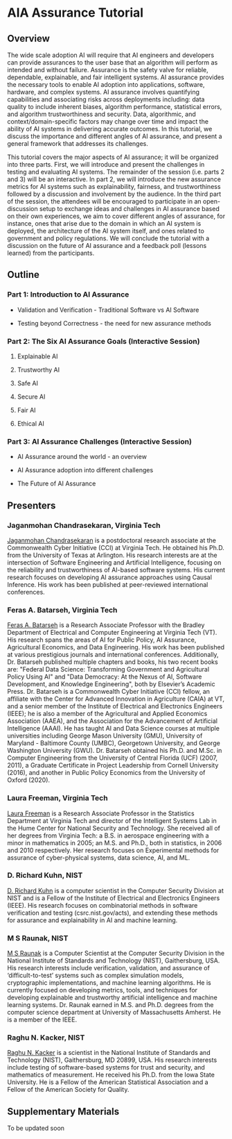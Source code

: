 # AIA Assurance Tutorial 

## Overview
The wide scale adoption AI will require that AI engineers and developers can provide assurances to the user base that an algorithm will perform as intended and without failure. Assurance is the safety valve for reliable, dependable, explainable, and fair intelligent systems. AI assurance provides the necessary tools to enable AI adoption into applications, software, hardware, and complex systems. AI assurance involves quantifying capabilities and associating risks across deployments including: data quality to include inherent biases, algorithm performance, statistical errors, and algorithm trustworthiness and security. Data, algorithmic, and context/domain-specific factors may change over time and impact the ability of AI systems in delivering accurate outcomes. In this tutorial, we discuss the importance and different angles of AI assurance, and present a general framework that addresses its challenges. 

This tutorial covers the major aspects of AI assurance; it will be organized into three parts. First, we will introduce and present the challenges in testing and evaluating AI systems. The remainder of the session (i.e. parts 2 and 3) will be an interactive. In part 2, we will introduce the new assurance metrics for AI systems such as explainability, fairness, and trustworthiness followed by a discussion and involvement by the audience. In the third part of the session, the attendees will be encouraged to participate in an open-discussion setup to exchange ideas and challenges in AI assurance based on their own experiences, we aim to cover different angles of assurance, for instance, ones that arise due to the domain in which an AI system is deployed, the architecture of the AI system itself, and ones related to government and policy regulations. We will conclude the tutorial with a discussion on the future of AI assurance and a feedback poll (lessons learned) from the participants. 

## Outline

### Part 1: Introduction to AI Assurance
  - Validation and Verification - Traditional Software vs AI Software

  - Testing beyond Correctness - the need for new assurance methods

### Part 2: The Six AI Assurance Goals (Interactive Session)
  1. Explainable AI

  2. Trustworthy AI

  3. Safe AI

  4. Secure AI

  5. Fair AI

  6. Ethical AI

### Part 3: AI Assurance Challenges (Interactive Session)
- AI Assurance around the world - an overview

- AI Assurance adoption into different challenges

- The Future of AI Assurance


## Presenters

### Jaganmohan Chandrasekaran, Virginia Tech

[Jaganmohan Chandrasekaran](https://cjaganmohan.github.io) is a postdoctoral research associate at the Commonwealth Cyber Initiative (CCI) at Virginia Tech. He obtained his Ph.D. from the University of Texas at Arlington. His research interests are at the intersection of Software Engineering and Artificial Intelligence, focusing on the reliability and trustworthiness of AI-based software systems. His current research focuses on developing AI assurance approaches using Causal Inference. His work has been published at peer-reviewed international conferences.

### Feras A. Batarseh, Virginia Tech
[Feras A. Batarseh](https://cyberinitiative.org/research/researcher-directory/batarseh-feras.html) is a Research Associate Professor with the Bradley Department of Electrical and Computer Engineering at Virginia Tech (VT). His research spans the areas of AI for Public Policy, AI Assurance, Agricultural Economics, and Data Engineering. His work has been published at various prestigious journals and international conferences. Additionally, Dr. Batarseh published multiple chapters and books, his two recent books are: "Federal Data Science: Transforming Government and Agricultural Policy Using AI" and "Data Democracy: At the Nexus of AI, Software Development, and Knowledge Engineering", both by Elsevier’s Academic Press. Dr. Batarseh is a Commonwealth Cyber Initiative (CCI) fellow, an affiliate with the Center for Advanced Innovation in Agriculture (CAIA) at VT, and a senior member of the Institute of Electrical and Electronics Engineers (IEEE); he is also a member of the Agricultural and Applied Economics Association (AAEA), and the Association for the Advancement of Artificial Intelligence (AAAI). He has taught AI and Data Science courses at multiple universities including George Mason University (GMU), University of Maryland - Baltimore County (UMBC), Georgetown University, and George Washington University (GWU). Dr. Batarseh obtained his Ph.D. and M.Sc. in Computer Engineering from the University of Central Florida (UCF) (2007, 2011), a Graduate Certificate in Project Leadership from Cornell University (2016), and another in Public Policy Economics from the University of Oxford (2020).

### Laura Freeman, Virginia Tech
[Laura Freeman](https://www.stat.vt.edu/people/stat-faculty/freeman-laura.html) is a Research Associate Professor in the Statistics Department at Virginia Tech and director of the Intelligent Systems Lab in the Hume Center for National Security and Technology. She received all of her degrees from Virginia Tech: a B.S. in aerospace engineering with a minor in mathematics in 2005; an M.S. and Ph.D., both in statistics, in 2006 and 2010 respectively. Her research focuses on Experimental methods for assurance of cyber-physical systems, data science, AI, and ML.

### D. Richard Kuhn, NIST
[D. Richard Kuhn](https://www.nist.gov/people/d-richard-kuhn) is a computer scientist in the Computer Security Division at NIST and is a Fellow of the Institute of Electrical and Electronics Engineers (IEEE).  His research focuses on combinatorial methods in software verification and testing (csrc.nist.gov/acts), and extending these methods for assurance and explainability in AI and machine learning.

### M S Raunak, NIST
[M S Raunak](https://www.nist.gov/people/m-s-raunak) is a Computer Scientist at the Computer Security Division in the National Institute of Standards and Technology (NIST), Gaithersburg, USA. His research interests include verification, validation, and assurance of ‘difficult-to-test’ systems such as complex simulation models, cryptographic implementations, and machine learning algorithms. He is currently focused on developing metrics, tools, and techniques for developing explainable and trustworthy artificial intelligence and machine learning systems. Dr. Raunak earned in M.S. and Ph.D. degrees from the computer science department at University of Massachusetts Amherst. He is a member of the IEEE.

### Raghu N. Kacker, NIST
[Raghu N. Kacker](https://www.nist.gov/people/raghu-n-kacker) is a scientist in the National Institute of Standards and Technology (NIST), Gaithersburg, MD 20899, USA. His research interests include testing of software-based systems for trust and security, and mathematics of measurement. He received his Ph.D. from the Iowa State University. He is a Fellow of the American Statistical Association and a Fellow of the American Society for Quality.

## Supplementary Materials
To be updated soon
